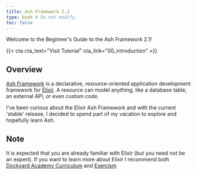 ```yaml
---
title: Ash Framework 2.1
type: book # Do not modify.
toc: false
---
```


Welcome to the Beginner's Guide to the Ash Framework 2.1!

{{< cta cta_text="Visit Tutorial" cta_link="00_introduction" >}}

## Overview

[Ash Framework](https://ash-hq.org/) is a declarative, resource-oriented application development framework for [Elixir](https://elixir-lang.org/). A resource can model anything, like a database table, an external API, or even custom code.

I've been curious about the Elixir Ash Framework and with the current 'stable' release, I decided to spend part of my vacation to explore and hopefully learn Ash.

## Note

It is expected that you are already familiar with Elixir (but you need not be an expert). If you want to learn more about Elixir I recommend both [Dockyard Academy Curriculum](https://github.com/DockYard-Academy/beta_curriculum) and [Exercism](https://exercism.org/)
